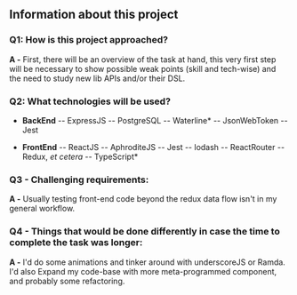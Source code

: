 ## Information about this project
### Q1: How is this project approached? 
**A -** First, there will be an overview of the task at hand, this very first step will be necessary to show possible weak points (skill and tech-wise) and the need to study new lib APIs and/or their DSL.
### Q2: What technologies will be used?

 - **BackEnd**
 -- ExpressJS
 -- PostgreSQL
 -- Waterline*
 -- JsonWebToken
 -- Jest
 
 - **FrontEnd**
 -- ReactJS
 -- AphroditeJS
 -- Jest
 -- lodash
 -- ReactRouter
 -- Redux, *et cetera*
 -- TypeScript*
   
### Q3 -  Challenging requirements:
**A -** Usually testing front-end code beyond the redux data flow isn't in my general workflow.

### Q4 - Things that would be done differently  in case the time to complete the task was longer:
**A -** I'd do some animations and tinker around with underscoreJS or Ramda. I'd also Expand my code-base with more meta-programmed component, and probably some refactoring.
